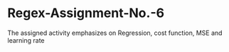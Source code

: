 # Regex-Assignment-No.-6
The assigned activity emphasizes on Regression, cost function, MSE and learning rate
